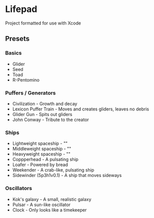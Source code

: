 # Lifepad

Project formatted for use with Xcode

## Presets

### Basics

- Glider
- Seed
- Toad
- R-Pentomino

### Puffers / Generators

- Civilization - Growth and decay
- Lexicon Puffer Train - Moves and creates gliders, leaves no debris
- Glider Gun - Spits out gliders
- John Conway - Tribute to the creator

### Ships

- Lightweight spaceship - ""
- Middleweight spaceship - ""
- Heavyweight spaceship - ""
- Coppperhead - A pulsating ship
- Loafer - Powered by bread
- Weekender - A crab-like, pulsating ship
- Sidewinder (5p3h1v0.1) - A ship that moves sideways

### Oscillators

- Kok's galaxy - A small, realistic galaxy
- Pulsar - A sun-like oscillator
- Clock - Only looks like a timekeeper

